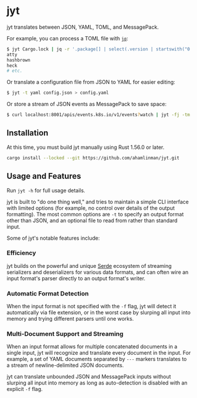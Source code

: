 # jyt

jyt translates between JSON, YAML, TOML, and MessagePack.

For example, you can process a TOML file with [`jq`][jq]:

```sh
$ jyt Cargo.lock | jq -r '.package[] | select(.version | startswith("0.")).name'
atty
hashbrown
heck
# etc.
```

Or translate a configuration file from JSON to YAML for easier editing:

```sh
$ jyt -t yaml config.json > config.yaml
```

Or store a stream of JSON events as MessagePack to save space:

```sh
$ curl localhost:8001/apis/events.k8s.io/v1/events?watch | jyt -fj -tm > events.msgpack
```

## Installation

At this time, you must build jyt manually using Rust 1.56.0 or later.

```sh
cargo install --locked --git https://github.com/ahamlinman/jyt.git
```

## Usage and Features

Run `jyt -h` for full usage details.

jyt is built to "do one thing well," and tries to maintain a simple CLI
interface with limited options (for example, no control over details of the
output formatting). The most common options are `-t` to specify an output format
other than JSON, and an optional file to read from rather than standard input.

Some of jyt's notable features include:

### Efficiency

jyt builds on the powerful and unique [Serde][serde] ecosystem of streaming
serializers and deserializers for various data formats, and can often wire an
input format's parser directly to an output format's writer.

### Automatic Format Detection

When the input format is not specified with the `-f` flag, jyt will detect it
automatically via file extension, or in the worst case by slurping all input
into memory and trying different parsers until one works.

### Multi-Document Support and Streaming

When an input format allows for multiple concatenated documents in a single
input, jyt will recognize and translate every document in the input. For
example, a set of YAML documents separated by `---` markers translates to a
stream of newline-delimited JSON documents.

jyt can translate unbounded JSON and MessagePack inputs without slurping all
input into memory as long as auto-detection is disabled with an explicit `-f`
flag.

[jq]: https://stedolan.github.io/jq/
[serde]: https://serde.rs/
